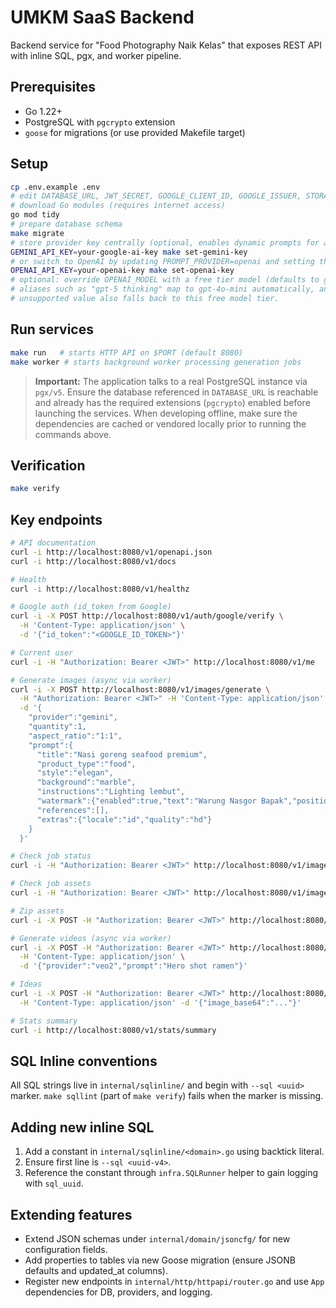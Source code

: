 # UMKM SaaS Backend

Backend service for "Food Photography Naik Kelas" that exposes REST API with inline SQL, pgx, and worker pipeline.

## Prerequisites
- Go 1.22+
- PostgreSQL with `pgcrypto` extension
- `goose` for migrations (or use provided Makefile target)

## Setup
```bash
cp .env.example .env
# edit DATABASE_URL, JWT_SECRET, GOOGLE_CLIENT_ID, GOOGLE_ISSUER, STORAGE_BASE_URL
# download Go modules (requires internet access)
go mod tidy
# prepare database schema
make migrate
# store provider key centrally (optional, enables dynamic prompts for all users)
GEMINI_API_KEY=your-google-ai-key make set-gemini-key
# or switch to OpenAI by updating PROMPT_PROVIDER=openai and setting the key
OPENAI_API_KEY=your-openai-key make set-openai-key
# optional: override OPENAI_MODEL with a free tier model (defaults to gpt-4o-mini).
# aliases such as "gpt-5 thinking" map to gpt-4o-mini automatically, and any
# unsupported value also falls back to this free model tier.
```

## Run services
```bash
make run   # starts HTTP API on $PORT (default 8080)
make worker # starts background worker processing generation jobs
```

> **Important:** The application talks to a real PostgreSQL instance via
> `pgx/v5`. Ensure the database referenced in `DATABASE_URL` is reachable and
> already has the required extensions (`pgcrypto`) enabled before launching the
> services. When developing offline, make sure the dependencies are cached or
> vendored locally prior to running the commands above.

## Verification
```bash
make verify
```

## Key endpoints
```bash
# API documentation
curl -i http://localhost:8080/v1/openapi.json
curl -i http://localhost:8080/v1/docs

# Health
curl -i http://localhost:8080/v1/healthz

# Google auth (id_token from Google)
curl -i -X POST http://localhost:8080/v1/auth/google/verify \
  -H 'Content-Type: application/json' \
  -d '{"id_token":"<GOOGLE_ID_TOKEN>"}'

# Current user
curl -i -H "Authorization: Bearer <JWT>" http://localhost:8080/v1/me

# Generate images (async via worker)
curl -i -X POST http://localhost:8080/v1/images/generate \
  -H "Authorization: Bearer <JWT>" -H 'Content-Type: application/json' \
  -d '{
    "provider":"gemini",
    "quantity":1,
    "aspect_ratio":"1:1",
    "prompt":{
      "title":"Nasi goreng seafood premium",
      "product_type":"food",
      "style":"elegan",
      "background":"marble",
      "instructions":"Lighting lembut",
      "watermark":{"enabled":true,"text":"Warung Nasgor Bapak","position":"bottom-right"},
      "references":[],
      "extras":{"locale":"id","quality":"hd"}
    }
  }'

# Check job status
curl -i -H "Authorization: Bearer <JWT>" http://localhost:8080/v1/images/<JOB_ID>/status

# Check job assets
curl -i -H "Authorization: Bearer <JWT>" http://localhost:8080/v1/images/<JOB_ID>/assets

# Zip assets
curl -i -X POST -H "Authorization: Bearer <JWT>" http://localhost:8080/v1/images/<JOB_ID>/zip

# Generate videos (async via worker)
curl -i -X POST -H "Authorization: Bearer <JWT>" http://localhost:8080/v1/videos/generate \
  -H 'Content-Type: application/json' \
  -d '{"provider":"veo2","prompt":"Hero shot ramen"}'

# Ideas
curl -i -X POST -H "Authorization: Bearer <JWT>" http://localhost:8080/v1/ideas/from-image \
  -H 'Content-Type: application/json' -d '{"image_base64":"..."}'

# Stats summary
curl -i http://localhost:8080/v1/stats/summary
```

## SQL Inline conventions
All SQL strings live in `internal/sqlinline/` and begin with `--sql <uuid>` marker. `make sqllint` (part of `make verify`) fails when the marker is missing.

## Adding new inline SQL
1. Add a constant in `internal/sqlinline/<domain>.go` using backtick literal.
2. Ensure first line is `--sql <uuid-v4>`.
3. Reference the constant through `infra.SQLRunner` helper to gain logging with `sql_uuid`.

## Extending features
- Extend JSON schemas under `internal/domain/jsoncfg/` for new configuration fields.
- Add properties to tables via new Goose migration (ensure JSONB defaults and updated_at columns).
- Register new endpoints in `internal/http/httpapi/router.go` and use `App` dependencies for DB, providers, and logging.

